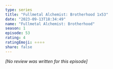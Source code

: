 ```yaml
---
type: series
title: "Fullmetal Alchemist: Brotherhood 1x53"
date: "2023-09-13T18:34:49"
name: "Fullmetal Alchemist: Brotherhood"
season: 1
episode: 53
rating: 4
ratingEmoji: ⭐️⭐️⭐️⭐️
share: false
---
```


_[No review was written for this episode]_
